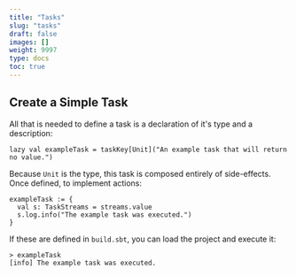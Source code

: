 ```yaml
---
title: "Tasks"
slug: "tasks"
draft: false
images: []
weight: 9997
type: docs
toc: true
---
```


## Create a Simple Task
All that is needed to define a task is a declaration of it's type and a description:

    lazy val exampleTask = taskKey[Unit]("An example task that will return no value.")

Because `Unit` is the type, this task is composed entirely of side-effects. Once defined, to implement actions:

    exampleTask := {
      val s: TaskStreams = streams.value
      s.log.info("The example task was executed.")
    }

If these are defined in `build.sbt`, you can load the project and execute it:

    > exampleTask
    [info] The example task was executed.


